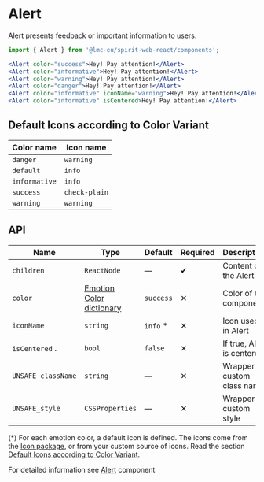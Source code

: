 # Alert

Alert presents feedback or important information to users.

```jsx
import { Alert } from '@lmc-eu/spirit-web-react/components';
```

```jsx
<Alert color="success">Hey! Pay attention!</Alert>
<Alert color="informative">Hey! Pay attention!</Alert>
<Alert color="warning">Hey! Pay attention!</Alert>
<Alert color="danger">Hey! Pay attention!</Alert>
<Alert color="informative" iconName="warning">Hey! Pay attention!</Alert>
<Alert color="informative" isCentered>Hey! Pay attention!</Alert>
```

## Default Icons according to Color Variant

| Color name    | Icon name     |
| ------------- | ------------- |
| `danger`      | `warning`     |
| `default`     | `info`        |
| `informative` | `info`        |
| `success`     | `check-plain` |
| `warning`     | `warning`     |

## API

| Name               | Type                                         | Default   | Required | Description                |
| ------------------ | -------------------------------------------- | --------- | -------- | -------------------------- |
| `children`         | `ReactNode`                                  | —         | ✔        | Content of the Alert       |
| `color`            | [Emotion Color dictionary][dictionary-color] | `success` | ✕        | Color of the component     |
| `iconName`         | `string`                                     | `info` \* | ✕        | Icon used in Alert         |
| `isCentered` .     | `bool`                                       | `false`   | ✕        | If true, Alert is centered |
| `UNSAFE_className` | `string`                                     | —         | ✕        | Wrapper custom class name  |
| `UNSAFE_style`     | `CSSProperties`                              | —         | ✕        | Wrapper custom style       |

(\*) For each emotion color, a default icon is defined.
The icons come from the [Icon package], or from your custom source of icons.
Read the section [Default Icons according to Color Variant](#default-icons-according-to-color-variant).

For detailed information see [Alert] component

[alert]: https://github.com/lmc-eu/spirit-design-system/blob/main/packages/web/src/scss/components/Alert/README.md
[dictionary-color]: https://github.com/lmc-eu/spirit-design-system/tree/main/docs/DICTIONARIES.md#color
[icon package]: https://github.com/lmc-eu/spirit-design-system/tree/main/packages/icons
